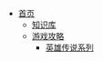 - [首页](/README.md#首页)
    - [知识库](/repository/README.md#知识库)
    - [游戏攻略](/game/README.md#游戏攻略)
        - [英雄传说系列](/game/TheLegendOfHeroes/README.md#英雄传说系列)